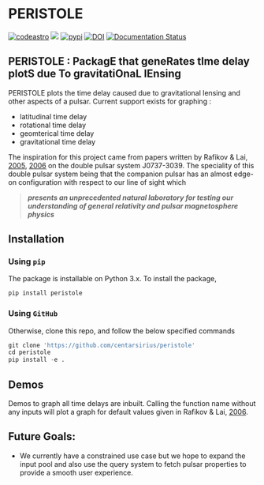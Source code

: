 # PERISTOLE

[![codeastro](https://img.shields.io/badge/Made%20at-Code/Astro-blueviolet.svg)](https://semaphorep.github.io/codeastro/)
![](https://img.shields.io/github/license/centarsirius/peristole)
[![pypi](https://img.shields.io/pypi/v/maglimit)](https://pypi.org/project/peristole/)
[![DOI](https://zenodo.org/badge/DOI/10.5281/zenodo.6744001.svg)](https://doi.org/10.5281/zenodo.6744001)
[![Documentation Status](https://readthedocs.org/projects/maglimit/badge/?version=latest)](https://maglimit.readthedocs.io/en/latest/?badge=latest)

## PERISTOLE : PackagE that geneRates tIme delay plotS due To gravitatiOnaL lEnsing

PERISTOLE plots the time delay caused due to gravitational lensing and other aspects of a pulsar. Current support exists for graphing :
- latitudinal time delay
- rotational time delay
- geomterical time delay
- gravitational time delay

The inspiration for this project came from papers written by Rafikov & Lai, [2005]( https://doi.org/10.1086/429146), [2006](https://doi.org/10.1086/500346) on the double pulsar system J0737-3039. The speciality of this double pulsar system being that the companion pulsar has an almost edge-on configuration with respect to our line of sight which
> ***presents an unprecedented natural laboratory for testing our understanding of general relativity and pulsar magnetosphere physics***

## Installation

### Using `pip`
The package is installable on Python 3.x. To install the package,

```python
pip install peristole
```

### Using `GitHub`
Otherwise, clone this repo, and follow the below specified commands

```python
git clone 'https://github.com/centarsirius/peristole'
cd peristole
pip install -e .
```

 ## Demos
 Demos to graph all time delays are inbuilt. Calling the function name without any inputs will plot a graph for default values given in Rafikov & Lai, [2006](https://doi.org/10.1086/500346).


 ## Future Goals:
 - We currently have a constrained use case but we hope to expand the input pool and also use the query system to fetch pulsar properties to provide a smooth user experience. 